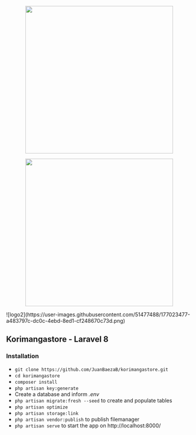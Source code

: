 <p align="center"><a href="https://laravel.com" target="_blank"><img src="https://raw.githubusercontent.com/laravel/art/master/logo-lockup/5%20SVG/2%20CMYK/1%20Full%20Color/laravel-logolockup-cmyk-red.svg" width="400"></a></p>
<p align="center"><a href="https://laravel.com" target="_blank"><img src="https://raw.githubusercontent.com/JuanBaezaB/korimangastore/public/media/logo/logo2.png?token=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" width="400"></a></p>
![logo2](https://user-images.githubusercontent.com/51477488/177023477-a483797c-dc0c-4ebd-8ed1-cf248670c73d.png)


## Korimangastore - Laravel 8 ##

### Installation ###

* `git clone https://github.com/JuanBaezaB/korimangastore.git`
* `cd korimangastore`
* `composer install`
* `php artisan key:generate`
* Create a database and inform *.env*
* `php artisan migrate:fresh --seed` to create and populate tables
* `php artisan optimize`
* `php artisan storage:link`
* `php artisan vendor:publish` to publish filemanager
* `php artisan serve` to start the app on http://localhost:8000/
